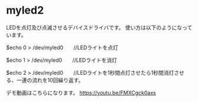 # myled2
LEDを点灯及び点滅させるデバイスドライバです。
使い方は以下のようになっています。

$echo 0 > /dev/myled0　　//LEDライトを点灯

$echo 1 > /dev/myled0　　//LEDライトを消灯

$echo 2 > /dev/myled0　　//LEDライトを1秒間点灯させたら1秒間消灯させる、一連の流れを10回繰り返す。

デモ動画はこちらになります。
https://youtu.be/FMXCgck0axs

